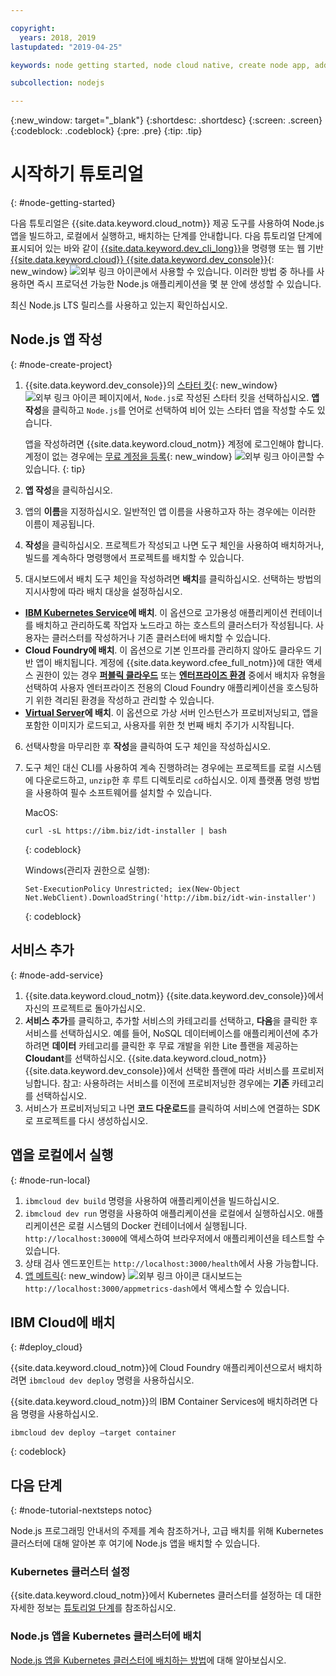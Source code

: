```yaml
---

copyright:
  years: 2018, 2019
lastupdated: "2019-04-25"

keywords: node getting started, node cloud native, create node app, add node service, node programming guide, node guide

subcollection: nodejs

---
```


{:new_window: target="_blank"}
{:shortdesc: .shortdesc}
{:screen: .screen}
{:codeblock: .codeblock}
{:pre: .pre}
{:tip: .tip}

# 시작하기 튜토리얼
{: #node-getting-started}

다음 튜토리얼은 {{site.data.keyword.cloud_notm}} 제공 도구를 사용하여 Node.js 앱을 빌드하고, 로컬에서 실행하고, 배치하는 단계를 안내합니다. 다음 튜토리얼 단계에 표시되어 있는 바와 같이 [{{site.data.keyword.dev_cli_long}}](/docs/cli?topic=cloud-cli-ibmcloud-cli#ibmcloud-cli)을 명령행 또는 웹 기반 [{{site.data.keyword.cloud}} {{site.data.keyword.dev_console}}](https://cloud.ibm.com/developer/appservice/dashboard){: new_window} ![외부 링크 아이콘](../icons/launch-glyph.svg "외부 링크 아이콘")에서 사용할 수 있습니다. 이러한 방법 중 하나를 사용하면 즉시 프로덕션 가능한 Node.js 애플리케이션을 몇 분 안에 생성할 수 있습니다.

최신 Node.js LTS 릴리스를 사용하고 있는지 확인하십시오.

## Node.js 앱 작성
{: #node-create-project}

1. {{site.data.keyword.dev_console}}의 [스타터 킷](https://cloud.ibm.com/developer/appservice/starter-kits){: new_window} ![외부 링크 아이콘](../icons/launch-glyph.svg "외부 링크 아이콘") 페이지에서, `Node.js`로 작성된 스타터 킷을 선택하십시오. **앱 작성**을 클릭하고 `Node.js`를 언어로 선택하여 비어 있는 스타터 앱을 작성할 수도 있습니다.

    앱을 작성하려면 {{site.data.keyword.cloud_notm}} 계정에 로그인해야 합니다. 계정이 없는 경우에는 [무료 계정을 등록](https://cloud.ibm.com/registration){: new_window} ![외부 링크 아이콘](../icons/launch-glyph.svg "외부 링크 아이콘")할 수 있습니다.
    {: tip}

2. **앱 작성**을 클릭하십시오.
3. 앱의 **이름**을 지정하십시오. 일반적인 앱 이름을 사용하고자 하는 경우에는 이러한 이름이 제공됩니다.
4. **작성**을 클릭하십시오. 프로젝트가 작성되고 나면 도구 체인을 사용하여 배치하거나, 빌드를 계속하다 명령행에서 프로젝트를 배치할 수 있습니다.
5. 대시보드에서 배치 도구 체인을 작성하려면 **배치**를 클릭하십시오. 선택하는 방법의 지시사항에 따라 배치 대상을 설정하십시오.
  * **[IBM Kubernetes Service](/docs/apps/deploying?topic=creating-apps-containers-kube#containers)에 배치**. 이 옵션으로 고가용성 애플리케이션 컨테이너를 배치하고 관리하도록 작업자 노드라고 하는 호스트의 클러스터가 작성됩니다. 사용자는 클러스터를 작성하거나 기존 클러스터에 배치할 수 있습니다.
  * **Cloud Foundry에 배치**. 이 옵션으로 기본 인프라를 관리하지 않아도 클라우드 기반 앱이 배치됩니다. 계정에 {{site.data.keyword.cfee_full_notm}}에 대한 액세스 권한이 있는 경우 **[퍼블릭 클라우드](/docs/cloud-foundry-public?topic=cloud-foundry-public-about-cf#about-cf)** 또는 **[엔터프라이즈 환경](/docs/cloud-foundry-public?topic=cloud-foundry-public-cfee#cfee)** 중에서 배치자 유형을 선택하여 사용자 엔터프라이즈 전용의 Cloud Foundry 애플리케이션을 호스팅하기 위한 격리된 환경을 작성하고 관리할 수 있습니다.
  * **[Virtual Server](/docs/apps?topic=creating-apps-vsi-deploy#vsi-deploy)에 배치**. 이 옵션으로 가상 서버 인스턴스가 프로비저닝되고, 앱을 포함한 이미지가 로드되고, 사용자를 위한 첫 번째 배치 주기가 시작됩니다.

6. 선택사항을 마무리한 후 **작성**을 클릭하여 도구 체인을 작성하십시오.
7. 도구 체인 대신 CLI를 사용하여 계속 진행하려는 경우에는 프로젝트를 로컬 시스템에 다운로드하고, `unzip`한 후 루트 디렉토리로 `cd`하십시오. 이제 플랫폼 명령 방법을 사용하여 필수 소프트웨어를 설치할 수 있습니다.

    MacOS:
    ```
    curl -sL https://ibm.biz/idt-installer | bash
    ```
    {: codeblock}

    Windows(관리자 권한으로 실행):
    ```
    Set-ExecutionPolicy Unrestricted; iex(New-Object Net.WebClient).DownloadString('http://ibm.biz/idt-win-installer')
    ```
    {: codeblock}

## 서비스 추가
{: #node-add-service}

1. {{site.data.keyword.cloud_notm}} {{site.data.keyword.dev_console}}에서 자신의 프로젝트로 돌아가십시오.
2. **서비스 추가**를 클릭하고, 추가할 서비스의 카테고리를 선택하고, **다음**을 클릭한 후 서비스를 선택하십시오. 예를 들어, NoSQL 데이터베이스를 애플리케이션에 추가하려면 **데이터** 카테고리를 클릭한 후 무료 개발을 위한 Lite 플랜을 제공하는 **Cloudant**를 선택하십시오. {{site.data.keyword.cloud_notm}} {{site.data.keyword.dev_console}}에서 선택한 플랜에 따라 서비스를 프로비저닝합니다.
참고: 사용하려는 서비스를 이전에 프로비저닝한 경우에는 **기존** 카테고리를 선택하십시오.
3. 서비스가 프로비저닝되고 나면 **코드 다운로드**를 클릭하여 서비스에 연결하는 SDK로 프로젝트를 다시 생성하십시오.

<!--
<video of creating a project and adding a service>
-->

## 앱을 로컬에서 실행
{: #node-run-local}

1. `ibmcloud dev build` 명령을 사용하여 애플리케이션을 빌드하십시오.
2. `ibmcloud dev run` 명령을 사용하여 애플리케이션을 로컬에서 실행하십시오. 애플리케이션은 로컬 시스템의 Docker 컨테이너에서 실행됩니다. `http://localhost:3000`에 액세스하여 브라우저에서 애플리케이션을 테스트할 수 있습니다.
3. 상태 검사 엔드포인트는 `http://localhost:3000/health`에서 사용 가능합니다.
4. [앱 메트릭](https://developer.ibm.com/node/monitoring-post-mortem/application-metrics-node-js/){: new_window} ![외부 링크 아이콘](../icons/launch-glyph.svg "외부 링크 아이콘") 대시보드는 `http://localhost:3000/appmetrics-dash`에서 액세스할 수 있습니다.

<!--
<video>
-->

## IBM Cloud에 배치
{: #deploy_cloud}

{{site.data.keyword.cloud_notm}}에 Cloud Foundry 애플리케이션으로서 배치하려면 `ibmcloud dev deploy` 명령을 사용하십시오. 

{{site.data.keyword.cloud_notm}}의 IBM Container Services에 배치하려면 다음 명령을 사용하십시오.
```
ibmcloud dev deploy –target container 
```
{: codeblock}

## 다음 단계
{: #node-tutorial-nextsteps notoc}

Node.js 프로그래밍 안내서의 주제를 계속 참조하거나, 고급 배치를 위해 Kubernetes 클러스터에 대해 알아본 후 여기에 Node.js 앱을 배치할 수 있습니다.

### Kubernetes 클러스터 설정
{{site.data.keyword.cloud_notm}}에서 Kubernetes 클러스터를 설정하는 데 대한 자세한 정보는 [튜토리얼 단계](/docs/containers?topic=containers-clusters#clusters)를 참조하십시오.

### Node.js 앱을 Kubernetes 클러스터에 배치
[Node.js 앱을 Kubernetes 클러스터에 배치하는 방법](/docs/containers?topic=containers-cs_apps_tutorial#cs_apps_tutorial)에 대해 알아보십시오.
